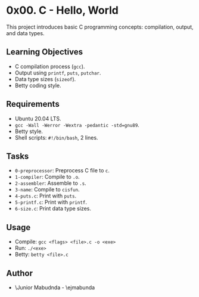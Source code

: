 # 0x00. C - Hello, World

This project introduces basic C programming concepts: compilation, output, and data types.

## Learning Objectives

* C compilation process (`gcc`).
* Output using `printf`, `puts`, `putchar`.
* Data type sizes (`sizeof`).
* Betty coding style.

## Requirements

* Ubuntu 20.04 LTS.
* `gcc -Wall -Werror -Wextra -pedantic -std=gnu89`.
* Betty style.
* Shell scripts: `#!/bin/bash`, 2 lines.

## Tasks

* `0-preprocessor`: Preprocess C file to `c`.
* `1-compiler`: Compile to `.o`.
* `2-assembler`: Assemble to `.s`.
* `3-name`: Compile to `cisfun`.
* `4-puts.c`: Print with `puts`.
* `5-printf.c`: Print with `printf`.
* `6-size.c`: Print data type sizes.

## Usage

* Compile: `gcc <flags> <file>.c -o <exe>`
* Run: `./<exe>`
* Betty: `betty <file>.c`


## Author

* \Junior Mabudnda - \ejmabunda